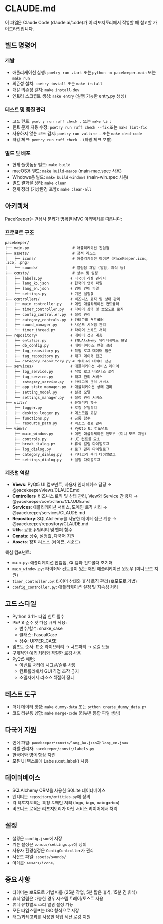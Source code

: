 # CLAUDE.md

이 파일은 Claude Code (claude.ai/code)가 이 리포지토리에서 작업할 때 참고할 가이드라인입니다.

## 빌드 명령어
### 개발
- 애플리케이션 실행: `poetry run start` 또는 `python -m pacekeeper.main` 또는 `make run`
- 의존성 설치: `poetry install` 또는 `make install`
- 개발 의존성 설치: `make install-dev`
- 엔트리 스크립트 생성: `make entry` (실행 가능한 entry.py 생성)

### 테스트 및 품질 관리
- 코드 린트: `poetry run ruff check .` 또는 `make lint`
- 린트 문제 자동 수정: `poetry run ruff check --fix` 또는 `make lint-fix`
- 사용하지 않는 코드 감지: `poetry run vulture .` 또는 `make dead-code`
- 타입 체크: `poetry run ruff check .` (타입 체크 포함)

### 빌드 및 배포
- 현재 플랫폼용 빌드: `make build`
- macOS용 빌드: `make build-macos` (main-mac.spec 사용)
- Windows용 빌드: `make build-windows` (main-win.spec 사용)
- 빌드 결과물 정리: `make clean`
- 전체 정리 (가상환경 포함): `make clean-all`

## 아키텍처
PaceKeeper는 관심사 분리가 명확한 MVC 아키텍처를 따릅니다:

### 프로젝트 구조
```
pacekeeper/
├── main.py                    # 애플리케이션 진입점
├── assets/                    # 정적 리소스
│   ├── icons/                 # 애플리케이션 아이콘 (PaceKeeper.icns, .ico, .png)
│   └── sounds/                # 알림음 파일 (알람, 휴식 등)
├── consts/                    # 상수 및 설정
│   ├── labels.py             # 다국어 라벨 관리자
│   ├── lang_ko.json          # 한국어 언어 파일
│   ├── lang_en.json          # 영어 언어 파일
│   └── settings.py           # 기본 설정값
├── controllers/              # 비즈니스 로직 및 상태 관리
│   ├── main_controller.py    # 메인 애플리케이션 컨트롤러
│   ├── timer_controller.py   # 타이머 상태 및 뽀모도로 로직
│   ├── config_controller.py  # 설정 관리
│   ├── category_controls.py  # 카테고리 컨트롤러
│   ├── sound_manager.py      # 사운드 시스템 관리
│   └── timer_thread.py       # 타이머 스레드 처리
├── repository/               # 데이터 접근 계층
│   ├── entities.py           # SQLAlchemy 데이터베이스 모델
│   ├── db_config.py          # 데이터베이스 연결 설정
│   ├── log_repository.py     # 작업 로그 데이터 접근
│   ├── tag_repository.py     # 태그 데이터 접근
│   └── category_repository.py # 카테고리 데이터 접근
├── services/                 # 애플리케이션 서비스 레이어
│   ├── log_service.py        # 작업 로그 비즈니스 로직
│   ├── tag_service.py        # 태그 관리 서비스
│   ├── category_service.py   # 카테고리 관리 서비스
│   ├── app_state_manager.py  # 애플리케이션 상태 관리
│   ├── setting_model.py      # 설정 모델
│   └── settings_manager.py   # 설정 관리 서비스
├── utils/                    # 유틸리티 함수
│   ├── logger.py             # 로깅 유틸리티
│   ├── desktop_logger.py     # 데스크톱 로깅
│   ├── functions.py          # 공통 함수
│   └── resource_path.py      # 리소스 경로 관리
└── views/                    # PyQt5 UI 컴포넌트
    ├── main_window.py        # 메인 애플리케이션 윈도우 (미니 모드 지원)
    ├── controls.py           # UI 컨트롤 요소
    ├── break_dialog.py       # 휴식 알림 다이얼로그
    ├── log_dialog.py         # 로그 관리 다이얼로그
    ├── category_dialog.py    # 카테고리 관리 다이얼로그
    └── settings_dialog.py    # 설정 다이얼로그
```

### 계층별 역할
- **Views**: PyQt5 UI 컴포넌트, 사용자 인터페이스 담당 → @pacekeeper/views/CLAUDE.md
- **Controllers**: 비즈니스 로직 및 상태 관리, View와 Service 간 중재 → @pacekeeper/controllers/CLAUDE.md
- **Services**: 애플리케이션 서비스, 도메인 로직 처리 → @pacekeeper/services/CLAUDE.md
- **Repository**: SQLAlchemy를 사용한 데이터 접근 계층 → @pacekeeper/repository/CLAUDE.md
- **Utils**: 공통 유틸리티 및 헬퍼 함수
- **Consts**: 상수, 설정값, 다국어 지원
- **Assets**: 정적 리소스 (아이콘, 사운드)

핵심 컴포넌트:
- `main.py`: 애플리케이션 진입점, Qt 앱과 컨트롤러 초기화
- `main_window.py`: 타이머와 컨트롤이 있는 메인 애플리케이션 윈도우 (미니 모드 지원)
- `timer_controller.py`: 타이머 상태와 휴식 로직 관리 (뽀모도로 기법)
- `config_controller.py`: 애플리케이션 설정 및 지속성 처리

## 코드 스타일
- Python 3.11+ 타입 힌트 필수
- PEP 8 준수 및 다음 규칙 적용:
  - 변수/함수: snake_case
  - 클래스: PascalCase
  - 상수: UPPER_CASE
- 임포트 순서: 표준 라이브러리 → 서드파티 → 로컬 모듈
- 구체적인 예외 처리와 적절한 로깅 사용
- PyQt5 패턴:
  - 이벤트 처리에 시그널/슬롯 사용
  - 컨트롤러에서 GUI 직접 조작 금지
  - 소멸자에서 리소스 적절히 정리

## 테스트 도구
- 더미 데이터 생성: `make dummy-data` 또는 `python create_dummy_data.py`
- 코드 리뷰용 병합: `make merge-code` (리뷰용 통합 파일 생성)

## 다국어 지원
- 언어 파일: `pacekeeper/consts/lang_ko.json`과 `lang_en.json`
- 라벨 관리자: `pacekeeper/consts/labels.py`
- 한국어와 영어 항상 지원
- 모든 UI 텍스트에 Labels.get_label() 사용

## 데이터베이스
- SQLAlchemy ORM을 사용한 SQLite 데이터베이스
- 엔티티는 `repository/entities.py`에 정의
- 각 리포지토리는 특정 도메인 처리 (logs, tags, categories)
- 비즈니스 로직은 리포지토리가 아닌 서비스 레이어에서 처리

## 설정
- 설정은 `config.json`에 저장
- 기본 설정은 `consts/settings.py`에 정의
- 사용자 환경설정은 `ConfigController`가 관리
- 사운드 파일: `assets/sounds/`
- 아이콘: `assets/icons/`

## 중요 사항
- 타이머는 뽀모도로 기법 따름 (25분 작업, 5분 짧은 휴식, 15분 긴 휴식)
- 휴식 알림은 가능한 경우 시스템 트레이/토스트 사용
- 휴식 유형별로 소리 알림 설정 가능
- 모든 타임스탬프는 ISO 형식으로 저장
- 태그/카테고리를 사용한 작업 세션 로깅 지원